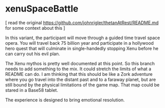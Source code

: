 # xenuSpaceBattle

[ read the original https://github.com/johnrigler/thetanAtRest/README.md for some context about this ]

In this variant, the participant will move through a guided time travel space opera. You will travel back 75 billion year and participate in a hollywood hero quest 
that will culminate in single-handedly stopping Xenu before he can carry out his evil plan. 

The Xenu mythos is pretty well documented at this point. So this branch needs to add something to the mix. It could stretch the limits of what a README can do. I 
am thinking that this should be like a Zork adventure where you go travel into the distant past and to a faraway planet, but are still bound by the physical
limitations of the game map. That map could be stared in a Base58 tablet.

The experience is designed to bring emotional resolution.
